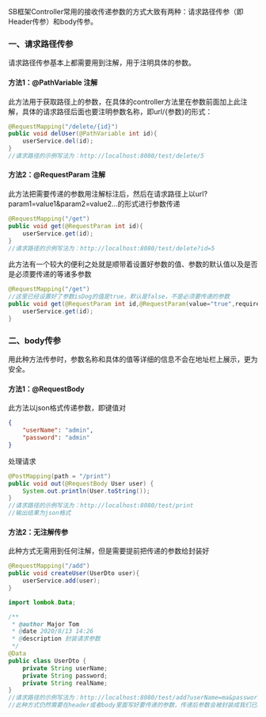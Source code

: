 SB框架Controller常用的接收传递参数的方式大致有两种：请求路径传参（即Header传参）和body传参。

### 一、请求路径传参

请求路径传参基本上都需要用到注解，用于注明具体的参数。

#### 方法1：@PathVariable 注解

此方法用于获取路径上的参数，在具体的controller方法里在参数前面加上此注解，具体的请求路径后面也要注明参数名称，即url/{参数}的形式：

```java
@RequestMapping("/delete/{id}")
public void delUser(@PathVariable int id){
    userService.del(id);
}
//请求路径的示例写法为：http://localhost:8080/test/delete/5
```

#### 方法2：@RequestParam 注解

此方法把需要传递的参数用注解标注后，然后在请求路径上以url?param1=value1&param2=value2...的形式进行参数传递

```java
@RequestMapping("/get")
public void get(@RequestParam int id){
    userService.get(id);
}
//请求路径的示例写法为：http://localhost:8080/test/delete?id=5
```

此方法有一个较大的便利之处就是顺带着设置好参数的值、参数的默认值以及是否是必须要传递的等诸多参数

```java
@RequestMapping("/get")
//这里已经设置好了参数isDog的值是true，默认是false，不是必须要传递的参数
public void get(@RequestParam int id,@RequestParam(value="true",required = false,defaultValue = "false") boolean isDog){
    userService.get(id);
}
```

### 二、body传参

用此种方法传参时，参数名称和具体的值等详细的信息不会在地址栏上展示，更为安全。

#### 方法1：@RequestBody

此方法以json格式传递参数，即键值对

```json
{
    "userName": "admin", 
    "password": "admin"
}
```

处理请求

```java
@PostMapping(path = "/print")
public void out(@RequestBody User user) {
    System.out.println(User.toString());
}
//请求路径的示例写法为：http://localhost:8080/test/print
//输出结果为json格式
```

#### 方法2：无注解传参

此种方式无需用到任何注解，但是需要提前把传递的参数给封装好

```java
@RequestMapping("/add")
public void createUser(UserDto user){
    userService.add(user);
}

import lombok.Data;

/**
 * @author Major Tom
 * @date 2020/8/13 14:26
 * @description 封装请求参数
 */
@Data
public class UserDto {
    private String userName;
    private String password;
    private String realName;
}
//请求路径的示例写法为：http://localhost:8080/test/add?userName=ma&password=1234&realName=jjj
//此种方式仍然需要在header或者body里面写好要传递的参数，传递后参数会被封装成我们已经定义好的具体对象
```

